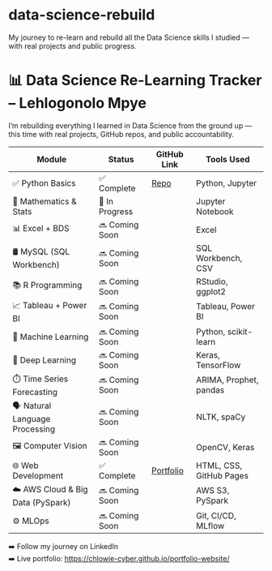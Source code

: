 # data-science-rebuild
My journey to re-learn and rebuild all the Data Science skills I studied — with real projects and public progress.

# 📊 Data Science Re-Learning Tracker – Lehlogonolo Mpye

I’m rebuilding everything I learned in Data Science from the ground up — this time with real projects, GitHub repos, and public accountability.

| Module                               | Status          | GitHub Link                                                       | Tools Used                           |
|--------------------------------------|-----------------|-------------------------------------------------------------------|--------------------------------------|
| ✅ Python Basics                    | ✅ Complete     | [Repo](#)                                                         | Python, Jupyter                      |
| 🧠 Mathematics & Stats              | 🔄 In Progress  |                                                                   | Jupyter Notebook                     |
| 📊 Excel + BDS                      | 🔜 Coming Soon  |                                                                   | Excel                                |
| 🛢️ MySQL (SQL Workbench)            | 🔜 Coming Soon  |                                                                   | SQL Workbench, CSV                   |
| 📚 R Programming                    | 🔜 Coming Soon  |                                                                   | RStudio, ggplot2                     |
| 📈 Tableau + Power BI               | 🔜 Coming Soon  |                                                                   | Tableau, Power BI                    |
| 🤖 Machine Learning                 | 🔜 Coming Soon  |                                                                   | Python, scikit-learn                 |
| 🧠 Deep Learning                    | 🔜 Coming Soon  |                                                                   | Keras, TensorFlow                    |
| ⏱️ Time Series Forecasting          | 🔜 Coming Soon  |                                                                   | ARIMA, Prophet, pandas               |
| 🗣️ Natural Language Processing      | 🔜 Coming Soon  |                                                                   | NLTK, spaCy                          |
| 🖼️ Computer Vision                  | 🔜 Coming Soon  |                                                                   | OpenCV, Keras                        |
| 🌐 Web Development                  | ✅ Complete     | [Portfolio](https://chlowie-cyber.github.io/portfolio-website/)   | HTML, CSS, GitHub Pages              |
| ☁️ AWS Cloud & Big Data (PySpark)   | 🔜 Coming Soon  |                                                                   | AWS S3, PySpark                      |
| ⚙️ MLOps                            | 🔜 Coming Soon  |                                                                   | Git, CI/CD, MLflow                   |

➡️ Follow my journey on LinkedIn  
➡️ Live portfolio: https://chlowie-cyber.github.io/portfolio-website/
